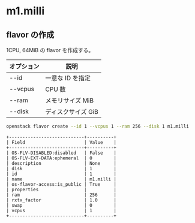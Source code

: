 # m1.milli

## flavor の作成

1CPU, 64MiB の flavor を作成する。

| オプション                  | 説明                         |
| --------------------------- | ---------------------------- |
| --id                        | 一意な ID を指定             |
| --vcpus                     | CPU 数                       |
| --ram                       | メモリサイズ MiB             |
| --disk                      | ディスクサイズ GiB           |

```sh
openstack flavor create --id 1 --vcpus 1 --ram 256 --disk 1 m1.milli
```

```
+----------------------------+----------+
| Field                      | Value    |
+----------------------------+----------+
| OS-FLV-DISABLED:disabled   | False    |
| OS-FLV-EXT-DATA:ephemeral  | 0        |
| description                | None     |
| disk                       | 1        |
| id                         | 1        |
| name                       | m1.milli |
| os-flavor-access:is_public | True     |
| properties                 |          |
| ram                        | 256      |
| rxtx_factor                | 1.0      |
| swap                       | 0        |
| vcpus                      | 1        |
+----------------------------+----------+
```
